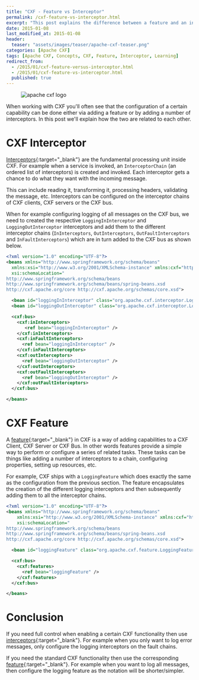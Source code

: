 ```yaml
---
title: "CXF - Feature vs Interceptor"
permalink: /cxf-feature-vs-interceptor.html
excerpt: "This post explains the difference between a feature and an interceptor and how they are linked."
date: 2015-01-08
last_modified_at: 2015-01-08
header:
  teaser: "assets/images/teaser/apache-cxf-teaser.png"
categories: [Apache CXF]
tags: [Apache CXF, Concepts, CXF, Feature, Interceptor, Learning]
redirect_from:
  - /2015/01/cxf-feature-versus-interceptor.html
  - /2015/01/cxf-feature-vs-interceptor.html
  published: true
---
```


<figure>
    <img src="{{ site.url }}/assets/images/logo/apache-cxf-logo.png" alt="apache cxf logo" class="logo">
</figure>

When working with CXF you'll often see that the configuration of a certain capability can be done either via adding a feature or by adding a number of interceptors. In this post we'll explain how the two are related to each other.

# CXF Interceptor

[Interceptors](https://cxf.apache.org/docs/interceptors.html){:target="_blank"} are the fundamental processing unit inside CXF. For example when a service is invoked, an `InterceptorChain` (an ordered list of interceptors) is created and invoked. Each interceptor gets a chance to do what they want with the incoming message.

This can include reading it, transforming it, processing headers, validating the message, etc. Interceptors can be configured on the interceptor chains of CXF clients, CXF servers or the CXF bus.

When for example configuring logging of all messages on the CXF bus, we need to created the respective `LoggingInInterceptor` and `LoggingOutInterceptor` interceptors and add them to the different interceptor chains (`InInterceptors`, `OutInterceptors`, `OutFaultInterceptors` and `InFaultInterceptors`) which are in turn added to the CXF bus as shown below.

``` xml
<?xml version="1.0" encoding="UTF-8"?>
<beans xmlns="http://www.springframework.org/schema/beans"
  xmlns:xsi="http://www.w3.org/2001/XMLSchema-instance" xmlns:cxf="http://cxf.apache.org/core"
  xsi:schemaLocation="
http://www.springframework.org/schema/beans
http://www.springframework.org/schema/beans/spring-beans.xsd
http://cxf.apache.org/core http://cxf.apache.org/schemas/core.xsd">

  <bean id="loggingInInterceptor" class="org.apache.cxf.interceptor.LoggingInInterceptor" />
  <bean id="loggingOutInterceptor" class="org.apache.cxf.interceptor.LoggingOutInterceptor" />

  <cxf:bus>
    <cxf:inInterceptors>
       <ref bean="loggingInInterceptor" />
    </cxf:inInterceptors>
    <cxf:inFaultInterceptors>
      <ref bean="loggingInInterceptor" />
    </cxf:inFaultInterceptors>
    <cxf:outInterceptors>
      <ref bean="loggingOutInterceptor" />
    </cxf:outInterceptors>
    <cxf:outFaultInterceptors>
      <ref bean="loggingOutInterceptor" />
    </cxf:outFaultInterceptors>
  </cxf:bus>

</beans>
```

# CXF Feature

A [feature](https://cxf.apache.org/docs/features.html){:target="_blank"} in CXF is a way of adding capabilities to a CXF Client, CXF Server or CXF Bus. In other words features provide a simple way to perform or configure a series of related tasks. These tasks can be things like adding a number of interceptors to a chain, configuring properties, setting up resources, etc.

For example, CXF ships with a `LoggingFeature` which does exactly the same as the configuration from the previous section. The feature encapsulates the creation of the different logging interceptors and then subsequently adding them to all the interceptor chains.

``` xml
<?xml version="1.0" encoding="UTF-8"?>
<beans xmlns="http://www.springframework.org/schema/beans"
    xmlns:xsi="http://www.w3.org/2001/XMLSchema-instance" xmlns:cxf="http://cxf.apache.org/core"
    xsi:schemaLocation="
http://www.springframework.org/schema/beans
http://www.springframework.org/schema/beans/spring-beans.xsd
http://cxf.apache.org/core http://cxf.apache.org/schemas/core.xsd">

  <bean id="loggingFeature" class="org.apache.cxf.feature.LoggingFeature" />

  <cxf:bus>
    <cxf:features>
      <ref bean="loggingFeature" />
    </cxf:features>
  </cxf:bus>

</beans>
```

# Conclusion

If you need full control when enabling a certain CXF functionality then use [interceptors](https://cxf.apache.org/docs/interceptors.html){:target="_blank"}. For example when you only want to log error messages, only configure the logging interceptors on the fault chains.

If you need the standard CXF functionality then use the corresponding [feature](https://cxf.apache.org/docs/featureslist.html){:target="_blank"}. For example when you want to log all messages, then configure the logging feature as the notation will be shorter/simpler.
